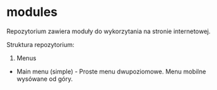 # modules 
Repozytorium zawiera moduły do wykorzytania na stronie internetowej.

Struktura repozytorium:

1. Menus
 - Main menu (simple) - Proste menu dwupoziomowe. Menu mobilne wysówane od góry.
